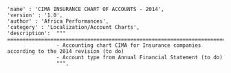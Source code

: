     'name' : 'CIMA INSURANCE CHART OF ACCOUNTS - 2014',
    'version' : '1.0',
    'author' : 'Africa Performances',
    'category' : 'Localization/Account Charts',
    'description': 	"""
	================================================================================
					- Accounting chart CIMA for Insurance companies according to the 2014 revision (to do)
					- Account type from Annual Financial Statement (to do)
					""",